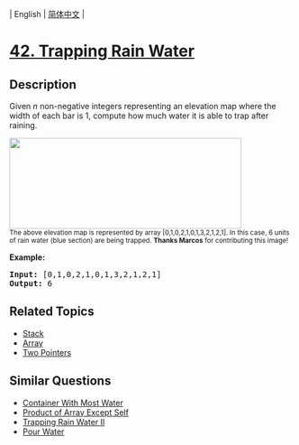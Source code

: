 
| English | [简体中文](README.md) |

# [42. Trapping Rain Water](https://leetcode-cn.com/problems/trapping-rain-water/)

## Description

<p>Given <em>n</em> non-negative integers representing an elevation map where the width of each bar is 1, compute how much water it is able to trap after raining.</p>

<p><img src="https://assets.leetcode.com/uploads/2018/10/22/rainwatertrap.png" style="width: 412px; height: 161px;" /><br />
<small>The above elevation map is represented by array [0,1,0,2,1,0,1,3,2,1,2,1]. In this case, 6 units of rain water (blue section) are being trapped. <strong>Thanks Marcos</strong> for contributing this image!</small></p>

<p><strong>Example:</strong></p>

<pre>
<strong>Input:</strong> [0,1,0,2,1,0,1,3,2,1,2,1]
<strong>Output:</strong> 6</pre>


## Related Topics

- [Stack](https://leetcode-cn.com/tag/stack)
- [Array](https://leetcode-cn.com/tag/array)
- [Two Pointers](https://leetcode-cn.com/tag/two-pointers)

## Similar Questions

- [Container With Most Water](../container-with-most-water/README_EN.md)
- [Product of Array Except Self](../product-of-array-except-self/README_EN.md)
- [Trapping Rain Water II](../trapping-rain-water-ii/README_EN.md)
- [Pour Water](../pour-water/README_EN.md)
